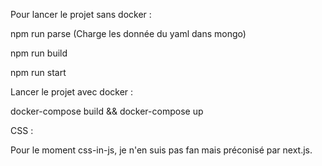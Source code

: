 Pour lancer le projet sans docker :

npm run parse  (Charge les donnée du yaml dans mongo)

npm run build 

npm run start


Lancer le projet avec docker :

docker-compose build && docker-compose up

CSS :

Pour le moment css-in-js, je n'en suis pas fan mais préconisé par next.js.



